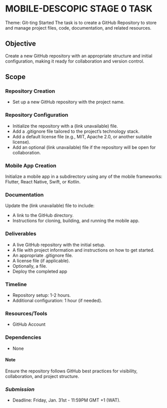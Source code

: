 # MOBILE-DESCOPIC STAGE 0 TASK

Theme: Git-ting Started
The task is to create a GitHub Repository to store and manage project files, code, documentation, and related resources.

## Objective
Create a new GitHub repository with an appropriate structure and initial configuration, making it ready for collaboration and version control.

## Scope
### Repository Creation
- Set up a new GitHub repository with the project name.

### Repository Configuration
- Initialize the repository with a (link unavailable) file.
- Add a .gitignore file tailored to the project’s technology stack.
- Add a default license file (e.g., MIT, Apache 2.0, or another suitable license).
- Add an optional (link unavailable) file if the repository will be open for collaboration.

### Mobile App Creation
Initialize a mobile app in a subdirectory using any of the mobile frameworks: Flutter, React Native, Swift, or Kotlin.

### Documentation
Update the (link unavailable) file to include:

- A link to the GitHub directory.
- Instructions for cloning, building, and running the mobile app.

### Deliverables
- A live GitHub repository with the initial setup.
- A file with project information and instructions on how to get started.
- An appropriate .gitignore file.
- A license file (if applicable).
- Optionally, a file.
- Deploy the completed app

### Timeline
- Repository setup: 1-2 hours.
- Additional configuration: 1 hour (if needed).

### Resources/Tools
- GitHub Account

### Dependencies
- None

#### Note
Ensure the repository follows GitHub best practices for visibility, collaboration, and project structure.

### _Submission_
- Deadline: Friday, Jan. 31st - 11:59PM GMT +1 (WAT).
